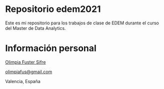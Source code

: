 # Repositorio edem2021

Este es mi repositorio para los trabajos de clase de EDEM durante el curso del Master de Data Analytics. 


# Información personal

[Olimpia Fuster Sifre](https://www.linkedin.com/in/olimpia-fuster/)

olimpiafus@gmail.com

Valencia, España
